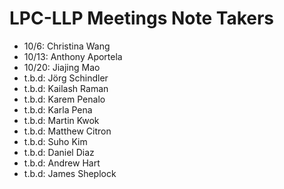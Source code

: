 # LPC-LLP Meetings Note Takers

- 10/6: Christina Wang
- 10/13: Anthony Aportela
- 10/20: Jiajing Mao
- t.b.d: Jörg Schindler
- t.b.d: Kailash Raman
- t.b.d: Karem Penalo
- t.b.d: Karla Pena
- t.b.d: Martin Kwok
- t.b.d: Matthew Citron
- t.b.d: Suho Kim
- t.b.d: Daniel Diaz
- t.b.d: Andrew Hart
- t.b.d: James Sheplock
